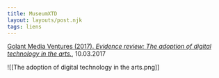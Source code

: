 ```yaml
---
title: MuseumXTD
layout: layouts/post.njk
tags: liens
---
```


[Golant Media Ventures (2017). *Evidence review: The adoption of digital technology in the arts.*](https://media.nesta.org.uk/documents/difaw_gmv_e.pdf), 10.03.2017

![[The adoption of digital technology in the arts.png]]



